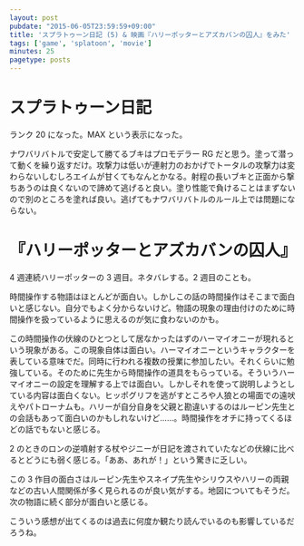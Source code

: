 ```yaml
---
layout: post
pubdate: "2015-06-05T23:59:59+09:00"
title: 'スプラトゥーン日記 (5) & 映画『ハリーポッターとアズカバンの囚人』をみた'
tags: ['game', 'splatoon', 'movie']
minutes: 25
pagetype: posts
---
```

# スプラトゥーン日記

ランク 20 になった。MAX という表示になった。

ナワバリバトルで安定して勝てるブキはプロモデラー RG だと思う。塗って潜って動くを繰り返すだけ。攻撃力は低いが連射力のおかげでトータルの攻撃力は変わらないしむしろエイムが甘くてもなんとかなる。射程の長いブキと正面から撃ちあうのは良くないので諦めて逃げると良い。塗り性能で負けることはまずないので別のところを塗れば良い。逃げてもナワバリバトルのルール上では問題にならない。

# 『ハリーポッターとアズカバンの囚人』

4 週連続ハリーポッターの 3 週目。ネタバレする。2 週目のことも。

時間操作する物語はほとんどが面白い。しかしこの話の時間操作はそこまで面白いと感じない。自分でもよく分からないけど。物語の現象の理由付けのために時間操作を扱っているように思えるのが気に食わないのかも。

この時間操作の伏線のひとつとして居なかったはずのハーマイオニーが現れるという現象がある。この現象自体は面白い。ハーマイオニーというキャラクターを表している意味でだ。同時に行われる複数の授業に参加したい。それくらいに勉強している。そのために先生から時間操作の道具をもらっている。そういうハーマイオニーの設定を理解する上では面白い。しかしそれを使って説明しようとしている内容は面白くない。ヒッポグリフを逃がすところや人狼との場面での遠吠えやパトローナムも。ハリーが自分自身を父親と勘違いするのはルーピン先生との会話もあって面白いのかもしれないけど……。時間操作をオチに持ってくるほどの話でもないと感じる。

2 のときのロンの逆噴射する杖やジニーが日記を渡されていたなどの伏線に比べるとどうにも弱く感じる。「ああ、あれが！」という驚きに乏しい。

この 3 作目の面白さはルーピン先生やスネイプ先生やシリウスやハリーの両親などの古い人間関係が多く見られるのが良い気がする。地図についてもそうだ。次の物語に続く部分が面白いと感じる。

こういう感想が出てくるのは過去に何度か観たり読んでいるのも影響しているだろうね。
